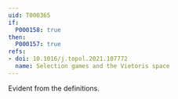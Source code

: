 ```yaml
---
uid: T000365
if:
  P000158: true
then:
  P000157: true
refs:
- doi: 10.1016/j.topol.2021.107772
  name: Selection games and the Vietoris space
---
```


Evident from the definitions.